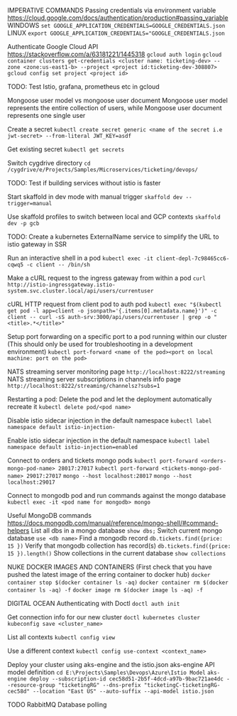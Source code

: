 IMPERATIVE COMMANDS
Passing credentials via environment variable
https://cloud.google.com/docs/authentication/production#passing_variable
WINDOWS
`set GOOGLE_APPLICATION_CREDENTIALS=GOOGLE_CREDENTIALS.json`
LINUX
`export GOOGLE_APPLICATION_CREDENTIALS="GOOGLE_CREDENTIALS.json`

Authenticate Google Cloud API
https://stackoverflow.com/a/63181221/1445318
`gcloud auth login`
`gcloud container clusters get-credentials <cluster name: ticketing-dev> --zone <zone:us-east1-b> --project <project id:ticketing-dev-308807>`
`gcloud config set project <project id>`

TODO: Test Istio, grafana, prometheus etc in gcloud

Mongoose user model vs mongoose user document
Mongoose user model represents the entire collection of users, while Mongoose user document represents one single user

Create a secret
`kubectl create secret generic <name of the secret i.e jwt-secret> --from-literal JWT_KEY=asdf`

Get existing secret
`kubectl get secrets`

Switch cygdrive directory
`cd /cygdrive/e/Projects/Samples/Microservices/ticketing/devops/`

TODO: Test if building services without istio is faster

Start skaffold in dev mode with manual trigger
`skaffold dev --trigger=manual`

Use skaffold profiles to switch between local and GCP contexts
`skaffold dev -p gcb`

TODO: Create a kubernetes ExternalName service to simplify the URL to istio gateway in SSR

Run an interactive shell in a pod
`kubectl exec -it client-depl-7c98465cc6-cqwq5 -c client -- /bin/sh`

Make a cURL request to the ingress gateway from within a pod
`curl http://istio-ingressgateway.istio-system.svc.cluster.local/api/users/currentuser`

cURL HTTP request from client pod to auth pod
`kubectl exec "$(kubectl get pod -l app=client -o jsonpath='{.items[0].metadata.name}')" -c client -- curl -sS auth-srv:3000/api/users/currentuser | grep -o "<title>.*</title>"`

Setup port forwarding on a specific port to a pod running within our cluster
(This should only be used for troubleshooting in a development environment)
`kubectl port-forward <name of the pod><port on local machine: port on the pod>`

NATS streaming server monitoring page
`http://localhost:8222/streaming`
NATS streaming server subscriptions in channels info page
`http://localhost:8222/streaming/channelsz?subs=1`

Restarting a pod: Delete the pod and let the deployment automatically recreate it
`kubectl delete pod/<pod name>`

Disable istio sidecar injection in the default namespace
`kubectl label namespace default istio-injection-`

Enable istio sidecar injection in the default namespace
`kubectl label namespace default istio-injection=enabled`

Connect to orders and tickets mongo pods
`kubectl port-forward <orders-mongo-pod-name> 28017:27017`
`kubectl port-forward <tickets-mongo-pod-name> 29017:27017`
`mongo --host localhost:28017`
`mongo --host localhost:29017`

Connect to mongodb pod and run commands against the mongo database
`kubectl exec -it <pod name for mongodb> mongo`

Useful MongoDB commands
https://docs.mongodb.com/manual/reference/mongo-shell/#command-helpers
List all dbs in a mongo database
`show dbs;`
Switch current mongo database
`use <db name>`
Find a mongodb record
`db.tickets.find({price: 15 })`
Verify that mongodb collection has record(s)
`db.tickets.find({price: 15 }).length()`
Show collections in the current database
`show collections`

NUKE DOCKER IMAGES AND CONTAINERS
(First check that you have pushed the latest image of the erring container to docker hub)
`docker container stop $(docker container ls -aq)`
`docker container rm $(docker container ls -aq) -f`
`docker image rm $(docker image ls -aq) -f`

DIGITAL OCEAN
Authenticating with Doctl
`doctl auth init`

Get connection info for our new cluster
`doctl kubernetes cluster kubeconfig save <cluster_name>`

List all contexts
`kubectl config view`

Use a different context
`kubectl config use-context <context_name>`

Deploy your cluster using aks-engine and the istio.json aks-engine API model definition
`cd E:\Projects\Samples\Devops\Azure\Istio Model`
`aks-engine deploy --subscription-id cec58d51-2b5f-4dcd-a97b-9bac721ae4dc --resource-group "ticketingRG" --dns-prefix "ticketingC-ticketingRG-cec58d" --location "East US" --auto-suffix --api-model istio.json`

TODO
RabbitMQ
Database polling
